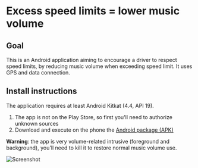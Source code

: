 # Excess speed limits = lower music volume
## Goal
This is an Android application aiming to encourage a driver to respect speed limits, by reducing music volume when exceeding speed limit. It uses GPS and data connection.

## Install instructions
The application requires at least Android Kitkat (4.4, API 19). 

1. The app is not on the Play Store, so first you'll need to authorize unknown sources
2. Download and execute on the phone the [Android package (APK)](https://github.com/glae/exceed_speed_limits_then_lower_music/releases)

**Warning**: the app is very volume-related intrusive (foreground and background), you'll need to kill it to restore normal music volume use.


![Screenshot](https://github.com/glae/exceed_speed_limits_then_lower_music/blob/master/screenshot.png)
